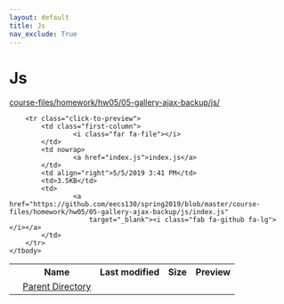```yaml
---
layout: default
title: Js
nav_exclude: True
---
```


# Js

[course-files/homework/hw05/05-gallery-ajax-backup/js/](.)

<table class="tbl-files">
    <tbody>
        <tr>
            <th valign="top"></th>
            <th>Name</th>
            <th>Last modified</th>
            <th>Size</th>
            <th>Preview</th>
        </tr>
        <tr>
            <td valign="top">
                <i class="fa fa-folder-open"></i>
            </td>
            <td><a href="../">Parent Directory</a></td>
            <td>&nbsp;</td>
            <td>&nbsp;</td>
            <td>&nbsp;</td>
        </tr>

        <tr class="click-to-preview">
            <td class="first-column">
                    <i class="far fa-file"></i>
            </td>
            <td nowrap>
                    <a href="index.js">index.js</a>
            </td>
            <td align="right">5/5/2019 3:41 PM</td>
            <td>3.5KB</td>
            <td>
                    <a href="https://github.com/eecs130/spring2019/blob/master/course-files/homework/hw05/05-gallery-ajax-backup/js/index.js"
                        target="_blank"><i class="fab fa-github fa-lg"></i></a>
            </td>
        </tr>
    </tbody>
</table>

